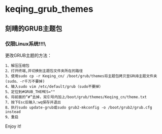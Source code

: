 # keqing_grub_themes
## 刻晴的GRUB主题包
### 仅限Linux系统!!!\
更改GRUB主题的方法：
```
1、解压压缩包
2、打开终端,并切换到主题包文件夹所在的路径
3、使用sudo cp -r Keqing_cn/ /boot/grub/themes将主题包拷贝至GRUB主题文件夹(sudo、-r千万不要掉)
4、输入sudo vim /etc/default/grub（sudo不要掉）
5、定位到#GRUB_THEMES=""
6、将前面的“#”去掉，双引号内加上/boot/grub/themes/Keqing_cn/theme.txt
7、按下Esc后输入:wq保存并退出
8、执行sudo update-grub或sudo grub2-mkconfig -o /boot/grub2/grub.cfg instead
9、重启
```
Enjoy it!
